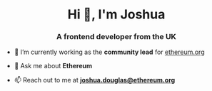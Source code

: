 <h1 align="center">Hi 👋, I'm Joshua</h1>
<h3 align="center">A frontend developer from the UK</h3>

- 🔭 I’m currently working as the **community lead** for [ethereum.org](https://github.com/ethereum/ethereum-org-website)

- 💬 Ask me about **Ethereum**

- 📫 Reach out to me at **joshua.douglas@ethereum.org**

